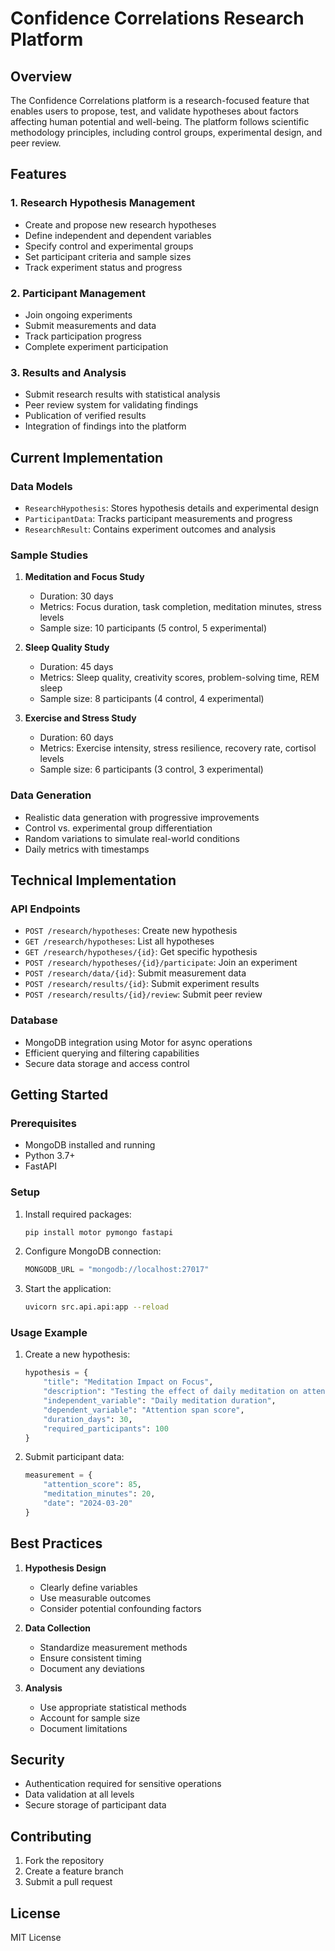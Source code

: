# Confidence Correlations Research Platform

## Overview
The Confidence Correlations platform is a research-focused feature that enables users to propose, test, and validate hypotheses about factors affecting human potential and well-being. The platform follows scientific methodology principles, including control groups, experimental design, and peer review.

## Features

### 1. Research Hypothesis Management
- Create and propose new research hypotheses
- Define independent and dependent variables
- Specify control and experimental groups
- Set participant criteria and sample sizes
- Track experiment status and progress

### 2. Participant Management
- Join ongoing experiments
- Submit measurements and data
- Track participation progress
- Complete experiment participation

### 3. Results and Analysis
- Submit research results with statistical analysis
- Peer review system for validating findings
- Publication of verified results
- Integration of findings into the platform

## Current Implementation

### Data Models
- `ResearchHypothesis`: Stores hypothesis details and experimental design
- `ParticipantData`: Tracks participant measurements and progress
- `ResearchResult`: Contains experiment outcomes and analysis

### Sample Studies
1. **Meditation and Focus Study**
   - Duration: 30 days
   - Metrics: Focus duration, task completion, meditation minutes, stress levels
   - Sample size: 10 participants (5 control, 5 experimental)

2. **Sleep Quality Study**
   - Duration: 45 days
   - Metrics: Sleep quality, creativity scores, problem-solving time, REM sleep
   - Sample size: 8 participants (4 control, 4 experimental)

3. **Exercise and Stress Study**
   - Duration: 60 days
   - Metrics: Exercise intensity, stress resilience, recovery rate, cortisol levels
   - Sample size: 6 participants (3 control, 3 experimental)

### Data Generation
- Realistic data generation with progressive improvements
- Control vs. experimental group differentiation
- Random variations to simulate real-world conditions
- Daily metrics with timestamps

## Technical Implementation

### API Endpoints
- `POST /research/hypotheses`: Create new hypothesis
- `GET /research/hypotheses`: List all hypotheses
- `GET /research/hypotheses/{id}`: Get specific hypothesis
- `POST /research/hypotheses/{id}/participate`: Join an experiment
- `POST /research/data/{id}`: Submit measurement data
- `POST /research/results/{id}`: Submit experiment results
- `POST /research/results/{id}/review`: Submit peer review

### Database
- MongoDB integration using Motor for async operations
- Efficient querying and filtering capabilities
- Secure data storage and access control

## Getting Started

### Prerequisites
- MongoDB installed and running
- Python 3.7+
- FastAPI

### Setup
1. Install required packages:
   ```bash
   pip install motor pymongo fastapi
   ```

2. Configure MongoDB connection:
   ```python
   MONGODB_URL = "mongodb://localhost:27017"
   ```

3. Start the application:
   ```bash
   uvicorn src.api.api:app --reload
   ```

### Usage Example
1. Create a new hypothesis:
   ```python
   hypothesis = {
       "title": "Meditation Impact on Focus",
       "description": "Testing the effect of daily meditation on attention span",
       "independent_variable": "Daily meditation duration",
       "dependent_variable": "Attention span score",
       "duration_days": 30,
       "required_participants": 100
   }
   ```

2. Submit participant data:
   ```python
   measurement = {
       "attention_score": 85,
       "meditation_minutes": 20,
       "date": "2024-03-20"
   }
   ```

## Best Practices
1. **Hypothesis Design**
   - Clearly define variables
   - Use measurable outcomes
   - Consider potential confounding factors

2. **Data Collection**
   - Standardize measurement methods
   - Ensure consistent timing
   - Document any deviations

3. **Analysis**
   - Use appropriate statistical methods
   - Account for sample size
   - Document limitations

## Security
- Authentication required for sensitive operations
- Data validation at all levels
- Secure storage of participant data

## Contributing
1. Fork the repository
2. Create a feature branch
3. Submit a pull request

## License
MIT License 